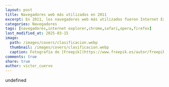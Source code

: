 ```yaml
---
layout: post
title: Navegadores web más utilizados en 2011
excerpt: En 2011, los navegadores web más utilizados fueron Internet Explorer, Firefox y Google Chrome, según varias fuentes analíticas.
categories: Navegadores
tags: [navegadores,internet explorer,chrome,safari,opera,firefox]
last_modified_at: 2025-03-15
image:
  path: /images/covers/clasificacion.webp
  thumbnail: /images/covers/clasificacion.webp
  caption: Fotografía de [Freepik](https://www.freepik.es/autor/freepik)
comments: true
share: true
author: victor_cuervo
---
```

undefined